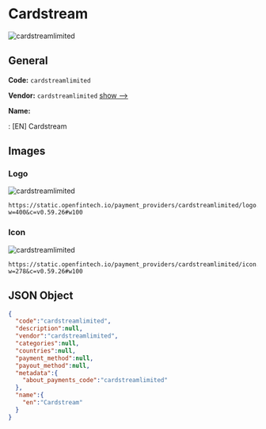 
# Cardstream 
![cardstreamlimited](https://static.openfintech.io/payment_providers/cardstreamlimited/logo.svg?w=400&c=v0.59.26#w100)  

## General 
 
**Code:** `cardstreamlimited` 
 
**Vendor:** `cardstreamlimited` [show -->](/vendors/cardstreamlimited/) 
 
**Name:** 
 
:	[EN] Cardstream 
 

## Images 

### Logo 
 
![cardstreamlimited](https://static.openfintech.io/payment_providers/cardstreamlimited/logo.svg?w=400&c=v0.59.26#w100)  

```
https://static.openfintech.io/payment_providers/cardstreamlimited/logo.svg?w=400&c=v0.59.26#w100
```  

### Icon 
 
![cardstreamlimited](https://static.openfintech.io/payment_providers/cardstreamlimited/icon.svg?w=278&c=v0.59.26#w100)  

```
https://static.openfintech.io/payment_providers/cardstreamlimited/icon.svg?w=278&c=v0.59.26#w100
```  

## JSON Object 

```json
{
  "code":"cardstreamlimited",
  "description":null,
  "vendor":"cardstreamlimited",
  "categories":null,
  "countries":null,
  "payment_method":null,
  "payout_method":null,
  "metadata":{
    "about_payments_code":"cardstreamlimited"
  },
  "name":{
    "en":"Cardstream"
  }
}
```  
